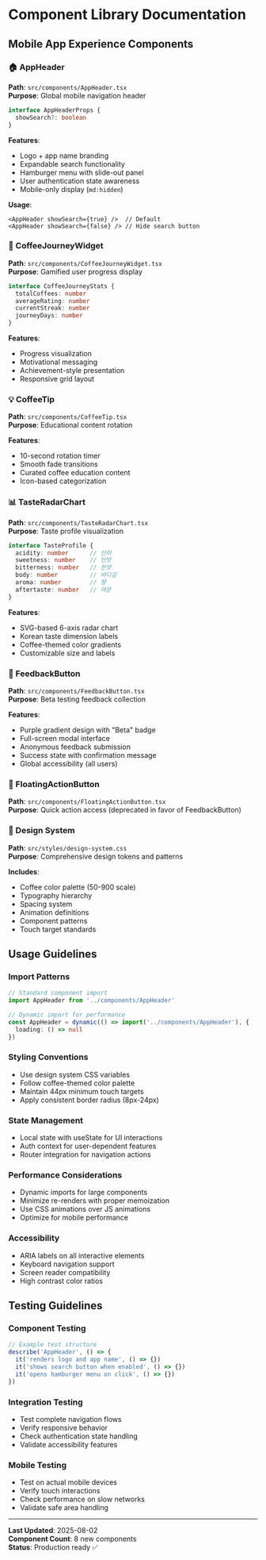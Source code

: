 # Component Library Documentation

## Mobile App Experience Components

### 🏠 AppHeader
**Path**: `src/components/AppHeader.tsx`  
**Purpose**: Global mobile navigation header

```typescript
interface AppHeaderProps {
  showSearch?: boolean
}
```

**Features**:
- Logo + app name branding
- Expandable search functionality
- Hamburger menu with slide-out panel
- User authentication state awareness
- Mobile-only display (`md:hidden`)

**Usage**:
```tsx
<AppHeader showSearch={true} />  // Default
<AppHeader showSearch={false} /> // Hide search button
```

### 🎯 CoffeeJourneyWidget
**Path**: `src/components/CoffeeJourneyWidget.tsx`  
**Purpose**: Gamified user progress display

```typescript
interface CoffeeJourneyStats {
  totalCoffees: number
  averageRating: number
  currentStreak: number
  journeyDays: number
}
```

**Features**:
- Progress visualization
- Motivational messaging
- Achievement-style presentation
- Responsive grid layout

### 💡 CoffeeTip
**Path**: `src/components/CoffeeTip.tsx`  
**Purpose**: Educational content rotation

**Features**:
- 10-second rotation timer
- Smooth fade transitions
- Curated coffee education content
- Icon-based categorization

### 📊 TasteRadarChart
**Path**: `src/components/TasteRadarChart.tsx`  
**Purpose**: Taste profile visualization

```typescript
interface TasteProfile {
  acidity: number      // 산미
  sweetness: number    // 단맛
  bitterness: number   // 쓴맛
  body: number         // 바디감
  aroma: number        // 향
  aftertaste: number   // 여운
}
```

**Features**:
- SVG-based 6-axis radar chart
- Korean taste dimension labels
- Coffee-themed color gradients
- Customizable size and labels

### 📱 FeedbackButton
**Path**: `src/components/FeedbackButton.tsx`  
**Purpose**: Beta testing feedback collection

**Features**:
- Purple gradient design with "Beta" badge
- Full-screen modal interface
- Anonymous feedback submission
- Success state with confirmation message
- Global accessibility (all users)

### 🔄 FloatingActionButton
**Path**: `src/components/FloatingActionButton.tsx`  
**Purpose**: Quick action access (deprecated in favor of FeedbackButton)

### 🎨 Design System
**Path**: `src/styles/design-system.css`  
**Purpose**: Comprehensive design tokens and patterns

**Includes**:
- Coffee color palette (50-900 scale)
- Typography hierarchy
- Spacing system
- Animation definitions
- Component patterns
- Touch target standards

## Usage Guidelines

### Import Patterns
```typescript
// Standard component import
import AppHeader from '../components/AppHeader'

// Dynamic import for performance
const AppHeader = dynamic(() => import('../components/AppHeader'), {
  loading: () => null
})
```

### Styling Conventions
- Use design system CSS variables
- Follow coffee-themed color palette
- Maintain 44px minimum touch targets
- Apply consistent border radius (8px-24px)

### State Management
- Local state with useState for UI interactions
- Auth context for user-dependent features
- Router integration for navigation actions

### Performance Considerations
- Dynamic imports for large components
- Minimize re-renders with proper memoization
- Use CSS animations over JS animations
- Optimize for mobile performance

### Accessibility
- ARIA labels on all interactive elements
- Keyboard navigation support
- Screen reader compatibility
- High contrast color ratios

## Testing Guidelines

### Component Testing
```typescript
// Example test structure
describe('AppHeader', () => {
  it('renders logo and app name', () => {})
  it('shows search button when enabled', () => {})
  it('opens hamburger menu on click', () => {})
})
```

### Integration Testing
- Test complete navigation flows
- Verify responsive behavior
- Check authentication state handling
- Validate accessibility features

### Mobile Testing
- Test on actual mobile devices
- Verify touch interactions
- Check performance on slow networks
- Validate safe area handling

---

**Last Updated**: 2025-08-02  
**Component Count**: 8 new components  
**Status**: Production ready ✅